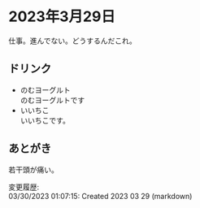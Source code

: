 # 2023年3月29日

仕事。進んでない。どうするんだこれ。

## ドリンク

- のむヨーグルト  
のむヨーグルトです
- いいちこ  
いいちこです。

## あとがき

若干頭が痛い。

変更履歴:  
03/30/2023 01:07:15: Created 2023 03 29 (markdown)  
